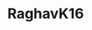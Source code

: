 ---
title: RaghavK16
github: https://github.com/RaghavK16
mode: light
transition: 1s
score: 79.2
archetype:
- GIF
---